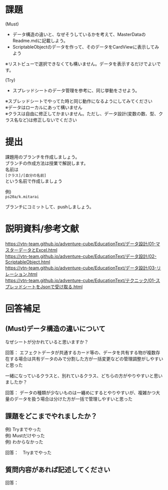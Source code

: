 # 課題

(Must)
- データ構造の違いと、なぜそうしているかを考えて、MasterDataのReadme.mdに記載しよう。  
- ScriptableObjectのデータを作って、そのデータをCardViewに表示してみよう  

※リストビューで選択できなくても構いません。データを表示するだけでよいです。  

(Try)
- スプレッドシートのデータ管理を参考に、同じ挙動をさせよう。

※スブレッドシートでやってた時と同じ動作になるようにしてみてください  
※データはローカルにあって構いません  
※クラスは自由に修正してかまいません。ただし、データ設計(変数の数、型、クラス名など)は修正しないでください  


# 提出
課題用のブランチを作成しましょう。  
ブランチの作成方法は授業で解説します。  
名前は  
```[クラス]/[自分の名前]```  
という名前で作成しましょう  

例)  
```ps20a/k.mitarai```

ブランチにコミットして、pushしましょう。  


# 説明資料/参考文献
https://vtn-team.github.io/adventure-cube/EducationText/データ設計/01-マスターデータとExcel.html  
https://vtn-team.github.io/adventure-cube/EducationText/データ設計/02-ScriptableObject.html  
https://vtn-team.github.io/adventure-cube/EducationText/データ設計/03-リレーション.html  
https://vtn-team.github.io/adventure-cube/EducationText/テクニック/01-スプレッドシートをJsonで受け取る.html  

# 回答補足
## (Must)データ構造の違いについて
なぜシートが分かれていると思いますか？  

回答：  エフェクトデータが共通するカード等の、データを共有する物が複数存在する場合は共有データのみで分割した方が一括変更などの管理調整がしやすいと思った

一緒になっているクラスと、別れているクラス、どちらの方がやりやすいと思いましたか？  

回答：  データの種類が少ないものは一纏めにするとやりやすいが、複雑かつ大量のデータを扱う場合は分けた方が一括で管理しやすいと思った


## 課題をどこまでやれましたか？
例) Tryまでやった  
例) Mustだけやった  
例) わからなかった  

回答：　Tryまでやった  

## 質問内容があれば記述してください
回答：
